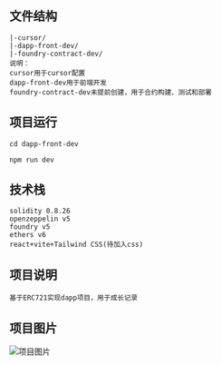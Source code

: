 ## 文件结构
```
|-cursor/
|-dapp-front-dev/
|-foundry-contract-dev/
说明：
cursor用于cursor配置
dapp-front-dev用于前端开发
foundry-contract-dev未提前创建，用于合约构建、测试和部署
```

## 项目运行
```
cd dapp-front-dev

npm run dev
```

## 技术栈
```
solidity 0.8.26
openzeppelin v5
foundry v5
ethers v6
react+vite+Tailwind CSS(待加入css)
```

## 项目说明
```
基于ERC721实现dapp项目，用于成长记录
```

## 项目图片
![项目图片]()